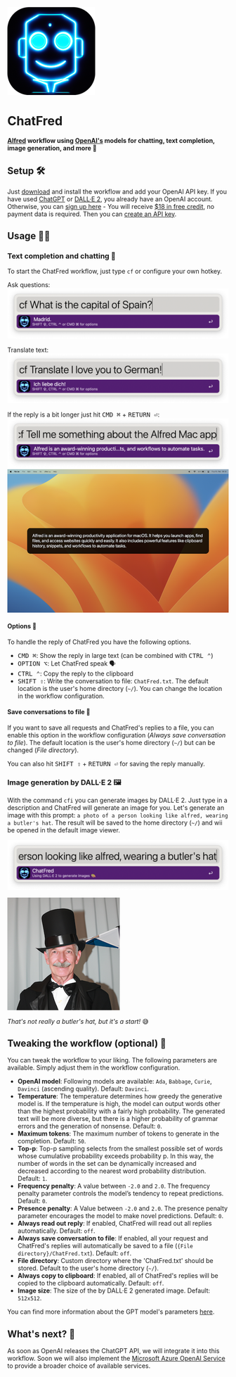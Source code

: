 ![chatfred](workflow/assets/images/chatfred.png)

# ChatFred
**[Alfred](https://www.alfredapp.com/) workflow using [OpenAI's](https://openai.com/) models for chatting, text completion, image generation, and more 🤖**

## Setup 🛠️
Just [download](https://github.com/chrislemke/ChatFred/releases) and install the workflow and add your OpenAI API key. If you have used [ChatGPT](https://chat.openai.com/chat) or [DALL·E 2](https://openai.com/dall-e-2/), you already have an OpenAI account. Otherwise, you can [sign up here](https://beta.openai.com/signup) - You will receive [$18 in free credit](https://openai.com/api/pricing/), no payment data is required. Then you can [create an API key](https://beta.openai.com/account/api-keys).

## Usage 🧑‍💻
### Text completion and chatting 💬
To start the ChatFred workflow, just type `cf` or configure your own hotkey.

Ask questions:
![Screenshot](workflow/assets/images/screenshot1.png)

Translate text:
![Screenshot](workflow/assets/images/screenshot2.png)

If the reply is a bit longer just hit <kbd>CMD ⌘</kbd> + <kbd>RETURN ⏎</kbd>:
![Screenshot](workflow/assets/images/screenshot3.png)
![Screenshot](workflow/assets/images/screenshot4.png)

#### **Options** 🤗
To handle the reply of ChatFred you have the following options.
- <kbd>CMD ⌘</kbd>: Show the reply in large text (can be combined with <kbd>CTRL ⌃</kbd>)
- <kbd>OPTION ⌥</kbd>: Let ChatFred speak 🗣️
- <kbd>CTRL ⌃</kbd>: Copy the reply to the clipboard
- <kbd>SHIFT ⇧</kbd>: Write the conversation to file: `ChatFred.txt`. The default location is the user's home directory (`~/`). You can change the location in the workflow configuration.

#### **Save conversations to file** 📝
If you want to save all requests and ChatFred's replies to a file, you can enable this option in the workflow configuration (*Always save conversation to file*). The default location is the user's home directory (`~/`) but can be changed (*File directory*).

You can also hit <kbd>SHIFT ⇧</kbd> + <kbd>RETURN ⏎</kbd> for saving the reply manually.

### Image generation by DALL·E 2 🖼️
With the command `cfi` you can generate images by DALL·E 2. Just type in a description and ChatFred will generate an image for you. Let's generate an image with this prompt:
`a photo of a person looking like alfred, wearing a butler's hat`. The result will be saved to the home directory (`~/`) and wii be opened in the default image viewer.

![Screenshot](workflow/assets/images/screenshot5.png)

![Screenshot](workflow/assets/images/ChatFred_a_photo_of_a_person_looking_like_alfred_wearing_a_butlers_hat.png)

*That's not really a butler's hat, but it's a start!* 😅

## Tweaking the workflow (optional) 🦾
You can tweak the workflow to your liking. The following parameters are available. Simply adjust them in the workflow configuration.
- **OpenAI model**: Following models are available: `Ada`, `Babbage`, `Curie`, `Davinci` (ascending quality). Default: `Davinci`.
- **Temperature**: The temperature determines how greedy the generative model is. If the temperature is high, the model can output words other than the highest probability with a fairly high probability. The generated text will be more diverse, but there is a higher probability of grammar errors and the generation of nonsense. Default: `0`.
- **Maximum tokens**: The maximum number of tokens to generate in the completion. Default: `50`.
- **Top-p**: Top-p sampling selects from the smallest possible set of words whose cumulative probability exceeds probability p. In this way, the number of words in the set can be dynamically increased and decreased according to the nearest word probability distribution. Default: `1`.
- **Frequency penalty**: A value between `-2.0` and `2.0`. The frequency penalty parameter controls the model’s tendency to repeat predictions. Default: `0`.
- **Presence penalty**: A Value between `-2.0` and `2.0`. The presence penalty parameter encourages the model to make novel predictions. Default: `0`.
- **Always read out reply**: If enabled, ChatFred will read out all replies automatically. Default: `off`.
- **Always save conversation to file**: If enabled, all your request and ChatFred's replies will automatically be saved to a file (`{File directory}/ChatFred.txt`). Default: `off`.
- **File directory**: Custom directory where the 'ChatFred.txt' should be stored. Default to the user's home directory (`~/`).
- **Always copy to clipboard**: If enabled, all of ChatFred's replies will be copied to the clipboard automatically. Default: `off`.
- **Image size**: The size of the by DALL·E 2 generated image. Default: `512x512`.

You can find more information about the GPT model's parameters [here](https://platform.openai.com/docs/api-reference/completions/create).

## What's next? 🚧
As soon as OpenAI releases the ChatGPT API, we will integrate it into this workflow. Soon we will also implement the [Microsoft Azure OpenAI Service](https://learn.microsoft.com/en-us/azure/cognitive-services/openai/) to provide a broader choice of available services.
